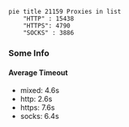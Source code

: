 
```mermaid
pie title 21159 Proxies in list
    "HTTP" : 15438
    "HTTPS": 4790
    "SOCKS" : 3886
```

### Some Info
#### Average Timeout

- mixed: 4.6s
- http: 2.6s
- https: 7.6s
- socks: 6.4s